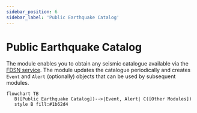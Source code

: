 ```yaml
---
sidebar_position: 6
sidebar_label: 'Public Earthquake Catalog'
---
```


# Public Earthquake Catalog
The module enables you to obtain any seismic catalogue available via the [FDSN service](https://docs.obspy.org/packages/obspy.clients.fdsn.html). The module updates the catalogue periodically and creates `Event` and `Alert` (optionally) objects that can be used by subsequent modules. 

```mermaid
flowchart TB
   B([Public Earthquake Catalog])-->|Event, Alert| C([Other Modules])
   style B fill:#1b62d4
```
